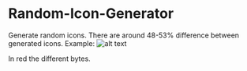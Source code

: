 # Random-Icon-Generator
Generate random icons.
There are around 48-53% difference between generated icons. 
Example:
![alt text](https://i.gyazo.com/6b4db8acb3d2e2e3fb4ff8940a534b91.png "Icon compared")

In red the different bytes.
